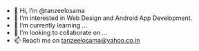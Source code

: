 - 👋 Hi, I’m @tanzeelosama
- 👀 I’m interested in Web Design and Android App Development.
- 🌱 I’m currently learning ...
- 💞️ I’m looking to collaborate on ...
- 📫 Reach me on tanzeelosama@yahoo.co.in

<!---
tanzeelosama/tanzeelosama is a ✨ special ✨ repository because its `README.md` (this file) appears on your GitHub profile.
You can click the Preview link to take a look at your changes.
--->
